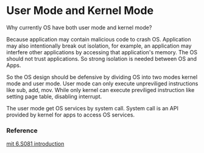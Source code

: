 # User Mode and Kernel Mode

Why currently OS have both user mode and kernel mode? 

Because application may contain malicious code to crash OS. Application may also intentionally break out isolation, for example, an application may interfere other applications by accessing that application's memory. The OS should not trust applications.   So strong isolation is needed between OS and Apps. 

So the OS design should be defensive by dividing OS into two modes kernel mode and user mode. User mode can only execute unpreviliged instructions like sub, add, mov. While only kernel can execute previliged instruction like setting page table, disabling interrupt. 

The user mode get OS services by system call. System call is an API provided by kernel for apps to access OS services. 

### Reference 

[mit 6.S081 introduction](https://pdos.csail.mit.edu/6.S081/2020/schedule.html)



